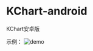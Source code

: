 # KChart-android
KChart安卓版

示例：
![demo](https://raw.githubusercontent.com/ssj234/KChart-android/master/screen.png)


